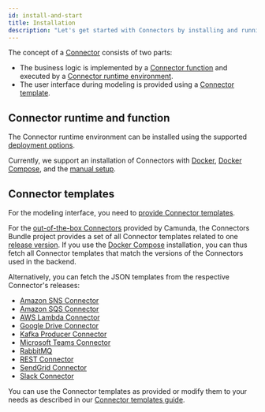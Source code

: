 ```yaml
---
id: install-and-start
title: Installation
description: "Let's get started with Connectors by installing and running them."
---
```


The concept of a [Connector](/components/connectors/introduction.md) consists of two parts:

- The business logic is implemented by a [Connector function](/components/connectors/custom-built-connectors/connector-sdk.md#runtime-logic)
  and executed by a [Connector runtime environment](/components/connectors/custom-built-connectors/connector-sdk.md#runtime-environments).
- The user interface during modeling is provided using a [Connector template](/components/connectors/custom-built-connectors/connector-templates.md).

## Connector runtime and function

The Connector runtime environment can be installed using the supported [deployment options](/self-managed/platform-deployment/platform-8-deployment.md#deployment-options).

Currently, we support an installation of Connectors with [Docker](/self-managed/platform-deployment/docker.md#connectors),
[Docker Compose](/self-managed/platform-deployment/docker.md#docker-compose), and the [manual setup](/self-managed/platform-deployment/local.md#run-connectors).

## Connector templates

For the modeling interface, you need to [provide Connector templates](/components/connectors/custom-built-connectors/connector-templates.md#providing-and-using-connector-templates).

For the [out-of-the-box Connectors](/components/connectors/out-of-the-box-connectors/available-connectors-overview.md) provided by Camunda,
the Connectors Bundle project provides a set of all Connector templates related to one [release version](https://github.com/camunda/connectors-bundle/releases).
If you use the [Docker Compose](/self-managed/platform-deployment/docker.md#docker-compose) installation, you can thus fetch all Connector templates that match the versions of the Connectors used in the backend.

Alternatively, you can fetch the JSON templates from the respective Connector's releases:

- [Amazon SNS Connector](https://github.com/camunda/connector-sns/releases)
- [Amazon SQS Connector](https://github.com/camunda/connector-sqs/releases)
- [AWS Lambda Connector](https://github.com/camunda/connector-aws-lambda/releases)
- [Google Drive Connector](https://github.com/camunda/connector-google-drive/releases)
- [Kafka Producer Connector](https://github.com/camunda/connector-kafka/releases)
- [Microsoft Teams Connector](https://github.com/camunda/connector-microsoft-teams/releases)
- [RabbitMQ](https://github.com/camunda/rabbitmq/releases)
- [REST Connector](https://github.com/camunda/connector-http-json/releases)
- [SendGrid Connector](https://github.com/camunda/connector-sendgrid/releases)
- [Slack Connector](https://github.com/camunda/connector-slack/releases)

You can use the Connector templates as provided or modify them to your needs as described in our [Connector templates guide](/components/connectors/custom-built-connectors/connector-templates.md).
